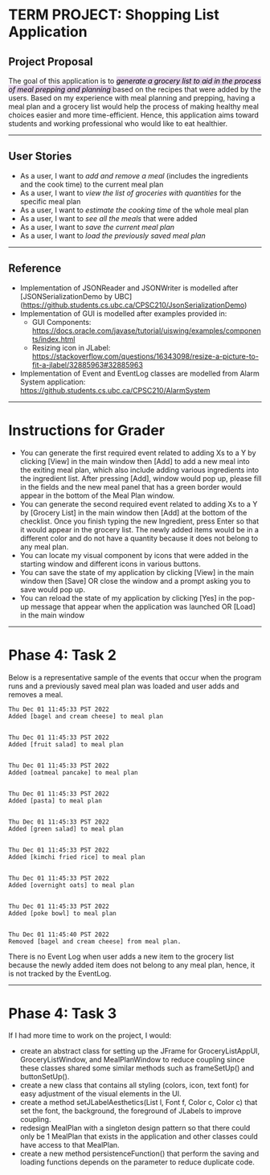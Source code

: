# TERM PROJECT: Shopping List Application

## Project Proposal

The goal of this application is to *<mark style="background-color: #e4d5eb">generate a grocery list to aid in the 
process of meal prepping and planning </mark>* based on the recipes that were added by the users. 
Based on my experience with meal planning and prepping, having a meal plan and a grocery list would help the process of
making healthy meal choices easier and more time-efficient. Hence, this application aims toward students 
and working professional who would like to eat healthier.

---
## User Stories
- As a user, I want to *add and remove a meal* (includes the ingredients and the cook time) to the
current meal plan
- As a user, I want to *view the list of groceries with quantities* for the specific meal plan
- As a user, I want to *estimate the cooking time* of the whole meal plan
- As a user, I want to *see all the meals* that were added
- As a user, I want to *save the current meal plan*
- As a user, I want to *load the previously saved meal plan*

---
## Reference
- Implementation of JSONReader and JSONWriter is modelled after [JSONSerializationDemo by UBC]
(https://github.students.cs.ubc.ca/CPSC210/JsonSerializationDemo)
- Implementation of GUI is modelled after examples provided in:
  - GUI Components: https://docs.oracle.com/javase/tutorial/uiswing/examples/components/index.html
  - Resizing icon in JLabel: https://stackoverflow.com/questions/16343098/resize-a-picture-to-fit-a-jlabel/32885963#32885963
- Implementation of Event and EventLog classes are modelled from Alarm System application:
  https://github.students.cs.ubc.ca/CPSC210/AlarmSystem

---
# Instructions for Grader

- You can generate the first required event related to adding Xs to a Y by clicking [View] in the main window then [Add]
to add a new meal into the exiting meal plan, which also include adding various ingredients into the ingredient list. 
After pressing [Add], window would pop up, please fill in the fields and the new meal panel that has a green border
would appear in the bottom of the Meal Plan window.
- You can generate the second required event related to adding Xs to a Y by [Grocery List] in the main window then [Add] 
at the bottom of the checklist. Once you finish typing the new Ingredient, press Enter so that it would
appear in the grocery list. The newly added items would be in a different color and do not have a quantity because it 
does not belong to any meal plan.
- You can locate my visual component by icons that were added in the starting window and different icons in various buttons.
- You can save the state of my application by clicking [View] in the main window 
then [Save] OR close the window and a prompt asking you to save would pop up.
- You can reload the state of my application by clicking [Yes] in the pop-up message that appear when the application
was launched OR [Load] in the main window

---
# Phase 4: Task 2

Below is a representative sample of the events that occur when the program runs 
and a previously saved meal plan was loaded and user adds and removes a meal.

~~~
Thu Dec 01 11:45:33 PST 2022
Added [bagel and cream cheese] to meal plan


Thu Dec 01 11:45:33 PST 2022
Added [fruit salad] to meal plan


Thu Dec 01 11:45:33 PST 2022
Added [oatmeal pancake] to meal plan


Thu Dec 01 11:45:33 PST 2022
Added [pasta] to meal plan


Thu Dec 01 11:45:33 PST 2022
Added [green salad] to meal plan


Thu Dec 01 11:45:33 PST 2022
Added [kimchi fried rice] to meal plan


Thu Dec 01 11:45:33 PST 2022
Added [overnight oats] to meal plan


Thu Dec 01 11:45:33 PST 2022
Added [poke bowl] to meal plan


Thu Dec 01 11:45:40 PST 2022
Removed [bagel and cream cheese] from meal plan.
~~~

There is no Event Log when user adds a new item to the grocery list because the newly added item does
not belong to any meal plan, hence, it is not tracked by the EventLog.

---
# Phase 4: Task 3  

If I had more time to work on the project, I would:
- create an abstract class for setting up the JFrame for GroceryListAppUI, GroceryListWindow, and MealPlanWindow 
to reduce coupling since these classes shared some similar methods such as frameSetUp() and buttonSetUp().
- create a new class that contains all styling (colors, icon, text font) for easy adjustment of the visual elements in the UI.
- create a method setJLabelAesthetics(List<JLabel> l, Font f, Color c, Color c) that set the font, the background, the foreground of JLabels 
to improve coupling.
- redesign MealPlan with a singleton design pattern so that there could only be 1 MealPlan that exists in the application and
other classes could have access to that MealPlan.
- create a new method persistenceFunction() that perform the saving and loading functions depends on the parameter to reduce duplicate code.
